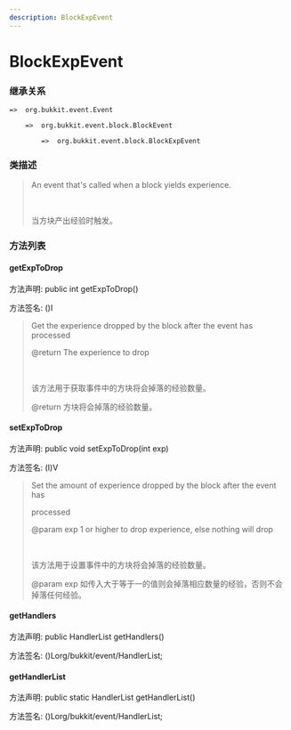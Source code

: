 ```yaml
---
description: BlockExpEvent
---
```


# BlockExpEvent

### 继承关系

    =>  org.bukkit.event.Event

        =>  org.bukkit.event.block.BlockEvent

            =>  org.bukkit.event.block.BlockExpEvent

### 类描述

> An event that's called when a block yields experience.
> 
> <br>
> 
> 当方块产出经验时触发。

### 方法列表

#### getExpToDrop

方法声明: public int getExpToDrop()

方法签名: ()I

> Get the experience dropped by the block after the event has processed
> 
> @return The experience to drop
> 
> <br>
> 
> 该方法用于获取事件中的方块将会掉落的经验数量。
> 
> @return 方块将会掉落的经验数量。

#### setExpToDrop

方法声明: public void setExpToDrop(int exp)

方法签名: (I)V

> Set the amount of experience dropped by the block after the event has
> 
> processed
> 
> @param exp 1 or higher to drop experience, else nothing will drop
> 
> <br>
> 
> 该方法用于设置事件中的方块将会掉落的经验数量。
> 
> @param exp 如传入大于等于一的值则会掉落相应数量的经验，否则不会掉落任何经验。

#### getHandlers

方法声明: public HandlerList getHandlers()

方法签名: ()Lorg/bukkit/event/HandlerList;

#### getHandlerList

方法声明: public static HandlerList getHandlerList()

方法签名: ()Lorg/bukkit/event/HandlerList;